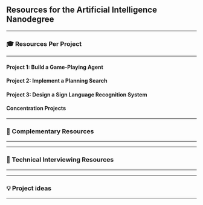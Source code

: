 ## Resources for the Artificial Intelligence Nanodegree

----

### 🎓 Resources Per Project

----

#### Project 1: Build a Game-Playing Agent

#### Project 2: Implement a Planning Search

#### Project 3: Design a Sign Language Recognition System

#### Concentration Projects




----
### 🔧 Complementary Resources

----

----
### 💬 Technical Interviewing Resources

----

---

### 💡 Project ideas

----
